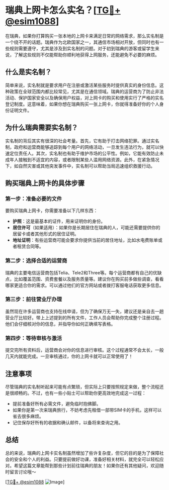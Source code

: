 # 瑞典上网卡怎么实名？[[TG💪+ @esim1088](https://t.me/s/esim1088)]

在瑞典，如果你打算购买一张本地的上网卡来满足日常的网络需求，那么实名制是一个绕不开的话题。瑞典作为北欧国家之一，其通信市场相对开放，但同时也有一些规则需要遵守，尤其是涉及到实名制的问题。对于初到瑞典的游客或留学生来说，了解这些规则不仅能帮助你顺利地获得上网服务，还能避免不必要的麻烦。

## 什么是实名制？

简单来说，实名制就是要求用户在注册或激活某些服务时提供真实的身份信息。这种政策在全球范围内都比较常见，尤其是在通信领域。瑞典的运营商为了防止非法活动、保护国家安全以及确保用户权益，对上网卡的购买和使用实行了严格的实名登记制度。这意味着，如果你想在瑞典购买一张上网卡，你就得准备好你的个人身份证明文件。

## 为什么瑞典需要实名制？

实名制的背后其实有很深的社会考量。首先，它有助于打击网络犯罪。通过实名制，政府和运营商能够追踪到每个用户的网络活动，一旦发生违法行为，就可以快速定位责任人。其次，实名制也有助于维护市场的公平性。例如，它能有效防止未成年人接触到不适宜的内容，或者限制某些人滥用网络资源。此外，在紧急情况下，如自然灾害或其他突发事件中，实名制可以帮助当局迅速组织救援行动。

## 购买瑞典上网卡的具体步骤

### 第一步：准备必要的文件

要购买瑞典上网卡，你需要准备以下几样东西：

- **护照**：这是最基本的证件，用来证明你的身份。
- **居住许可**（如果适用）：如果你是长期居住在瑞典的人，可能还需要提供你的居留卡或者其他形式的居住证明。
- **地址证明**：有些运营商可能会要求你提供当前的居住地址，比如水电费账单或者租赁合同等。

### 第二步：选择合适的运营商

瑞典的主要电信运营商包括Telia、Tele2和Three等。每个运营商都有自己的优缺点，比如覆盖范围、资费套餐以及服务质量等。建议你在购买前多做些调查，看看哪家更适合你的需求。可以通过他们的官方网站或者拨打客服电话获取更多信息。

### 第三步：前往营业厅办理

虽然现在许多运营商也支持在线申请，但为了确保万无一失，建议还是亲自去一趟营业厅比较好。带上上述提到的所有文件，工作人员会帮助你完成整个注册过程。他们会仔细核对你的信息，并指导你如何正确填写表格。

### 第四步：等待审核与激活

提交完所有资料后，运营商会对你的信息进行审核。这个过程通常不会太长，一般几天内就能完成。一旦审核通过，你的上网卡就可以正常使用了！

## 注意事项

尽管瑞典的实名制听起来可能有点繁琐，但实际上只要按照规定来做，整个流程还是很顺畅的。不过，也有一些小贴士可以帮助你更高效地完成这一过程：

- 提前准备好所有必需文件，避免临时抱佛脚。
- 如果你是第一次来瑞典旅行，不妨考虑先租借一部带SIM卡的手机，这样可以省去很多麻烦。
- 记住保存好所有的收据和确认邮件，以备将来查询之用。

## 总结

总的来说，瑞典的上网卡实名制虽然增加了些许复杂度，但它的目的是为了保障社会的安全和个人的利益。只要提前做好功课，准备好相关材料，就完全可以轻松应对。希望这篇文章能帮到那些计划前往瑞典的朋友！如果你还有其他疑问，欢迎随时留言讨论哦～

[[TG💪+ @esim1088](https://t.me/s/esim1088) ![Image](https://i.postimg.cc/4NQfJmqS/Snipaste-2025-05-13-00-14-12.png)]
